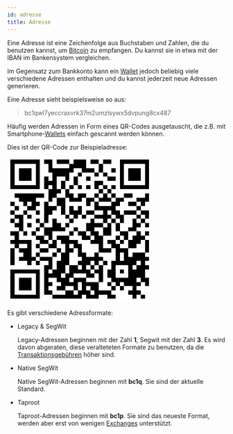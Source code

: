 ```yaml
---
id: adresse
title: Adresse
---
```


Eine Adresse ist eine Zeichenfolge aus Buchstaben und Zahlen, die du benutzen kannst, um [Bitcoin](../b/bitcoin) zu empfangen. Du kannst sie in etwa mit der IBAN im Bankensystem vergleichen.

Im Gegensatz zum Bankkonto kann ein [Wallet](../w/wallet) jedoch beliebig viele verschiedene Adressen enthalten und du kannst jederzeit neue Adressen generieren.

Eine Adresse sieht beispielsweise so aus:

> bc1qwl7yeccraxvrk37m2umzlsywx5dvpung8cx487

Häufig werden Adressen in Form eines QR-Codes ausgetauscht, die z.B. mit Smartphone-[Wallets](../w/wallet) einfach gescannt werden können.

Dies ist der QR-Code zur Beispieladresse:

![QR-Code der Beispieladresse](../../static/adresse-qr-code.png)

Es gibt verschiedene Adressformate:

- Legacy & SegWit

  Legacy-Adressen beginnen mit der Zahl **1**, Segwit mit der Zahl **3**. Es wird davon abgeraten, diese veralteteten Formate zu benutzen, da die [Transaktionsgebühren](../t/transaktionsgebuehr) höher sind.

- Native SegWit

  Native SegWit-Adressen beginnen mit **bc1q**. Sie sind der aktuelle Standard.

- Taproot

  Taproot-Adressen beginnen mit **bc1p**. Sie sind das neueste Format, werden aber erst von wenigen [Exchanges](../e/exchange) unterstützt.
